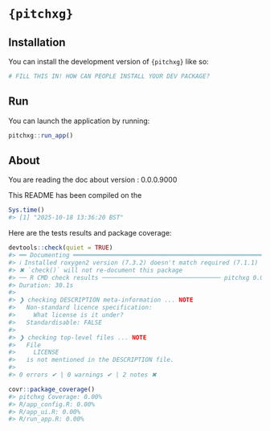 
<!-- README.md is generated from README.Rmd. Please edit that file -->

# `{pitchxg}`

<!-- badges: start -->

<!-- badges: end -->

## Installation

You can install the development version of `{pitchxg}` like so:

``` r
# FILL THIS IN! HOW CAN PEOPLE INSTALL YOUR DEV PACKAGE?
```

## Run

You can launch the application by running:

``` r
pitchxg::run_app()
```

## About

You are reading the doc about version : 0.0.0.9000

This README has been compiled on the

``` r
Sys.time()
#> [1] "2025-10-18 13:36:20 BST"
```

Here are the tests results and package coverage:

``` r
devtools::check(quiet = TRUE)
#> ══ Documenting ═════════════════════════════════════════════════════════════════
#> ℹ Installed roxygen2 version (7.3.2) doesn't match required (7.1.1)
#> ✖ `check()` will not re-document this package
#> ── R CMD check results ───────────────────────────────── pitchxg 0.0.0.9000 ────
#> Duration: 30.1s
#> 
#> ❯ checking DESCRIPTION meta-information ... NOTE
#>   Non-standard licence specification:
#>     What license is it under?
#>   Standardisable: FALSE
#> 
#> ❯ checking top-level files ... NOTE
#>   File
#>     LICENSE
#>   is not mentioned in the DESCRIPTION file.
#> 
#> 0 errors ✔ | 0 warnings ✔ | 2 notes ✖
```

``` r
covr::package_coverage()
#> pitchxg Coverage: 0.00%
#> R/app_config.R: 0.00%
#> R/app_ui.R: 0.00%
#> R/run_app.R: 0.00%
```
